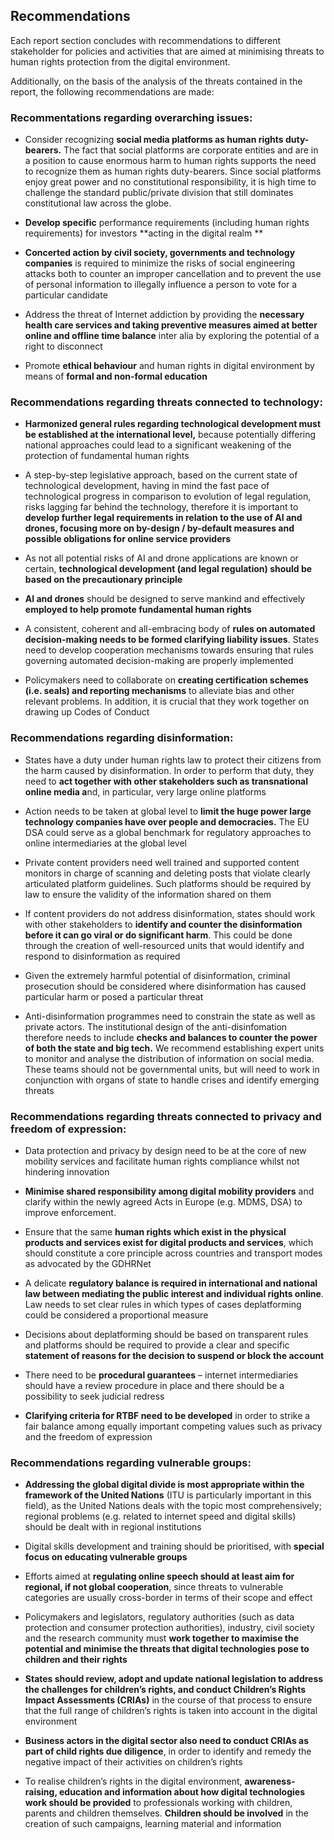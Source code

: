## Recommendations

Each report section concludes with recommendations to different stakeholder for policies and activities that are aimed at minimising threats to human rights protection from the digital environment.

Additionally, on the basis of the analysis of the threats contained in the report, the following recommendations are made:

### Recommentations regarding overarching issues:

-    Consider recognizing **social media platforms as human rights duty-bearers.** The fact that social platforms are corporate entities and are in a position to cause enormous harm to human rights supports the need to recognize them as human rights duty-bearers. Since social platforms enjoy great power and no constitutional responsibility, it is high time to challenge the standard public/private division that still dominates constitutional law across the globe. 

-	**Develop specific** performance requirements (including human rights requirements) for investors **acting in the digital realm **

-    **Concerted action by civil society, governments and technology companies** is required to minimize the risks of social engineering attacks both to counter an improper cancellation and to prevent the use of personal information to illegally influence a person to vote for a particular candidate

-    Address the threat of Internet addiction by providing the **necessary health care services and taking preventive measures aimed at better online and offline time balance** inter alia by exploring the potential of a right to disconnect

-    Promote **ethical behaviour** and human rights in digital environment by means of **formal and non-formal education**

### Recommendations regarding threats connected to technology:

-    **Harmonized general rules regarding technological development must be established at the international level,** because potentially differing national approaches could lead to a significant weakening of the protection of fundamental human rights

-    A step-by-step legislative approach, based on the current state of technological development, having in mind the fast pace of technological progress in comparison to evolution of legal regulation, risks lagging far behind the technology, therefore it is important to **develop further legal requirements in relation to the use of AI and drones, focusing more on by-design / by-default measures and possible obligations for online service providers**

-	As not all potential risks of AI and drone applications are known or certain, **technological development (and legal regulation) should be based on the precautionary principle**

-	**AI and drones** should be designed to serve mankind and effectively **employed to help promote fundamental human rights**

-    A consistent, coherent and all-embracing body of **rules on automated decision-making needs to be formed clarifying liability issues**. States need to develop cooperation mechanisms towards ensuring that rules governing automated decision-making are properly implemented

-	Policymakers need to collaborate on **creating certification schemes (i.e. seals) and reporting mechanisms** to alleviate bias and other relevant problems. In addition, it is crucial that they work together on drawing up Codes of Conduct

### Recommendations regarding disinformation:

-	States have a duty under human rights law to protect their citizens from the harm caused by disinformation. In order to perform that duty, they need to **act together with other stakeholders such as transnational online media a**nd, in particular, very large online platforms

-    Action needs to be taken at global level to **limit the huge power large technology companies have over people and democracies.** The EU DSA could serve as a global benchmark for regulatory approaches to online intermediaries at the global level

-	Private content providers need well trained and supported content monitors in charge of scanning and deleting posts that violate clearly articulated platform guidelines. Such platforms should be required by law to ensure the validity of the information shared on them

-	If content providers do not address disinformation, states should work with other stakeholders to **identify and counter the disinformation before it can go viral or do significant harm**. This could be done through the creation of well-resourced units that would identify and respond to disinformation as required

-    Given the extremely harmful potential of disinformation, criminal prosecution should be considered where disinformation has caused particular harm or posed a particular threat

-    Anti-disinformation programmes need to constrain the state as well as private actors. The institutional design of the anti-disinfomation therefore needs to include **checks and balances to counter the power of both the state and big tech.** We recommend establishing expert units to monitor and analyse the distribution of information on social media. These teams should not be governmental units, but will need to work in conjunction with organs of state to handle crises and identify emerging threats

### Recommendations regarding threats connected to privacy and freedom of expression:

-	Data protection and privacy by design need to be at the core of new mobility services and facilitate human rights compliance whilst not hindering innovation

-    **Minimise shared responsibility among digital mobility providers** and clarify within the newly agreed Acts in Europe (e.g. MDMS, DSA) to improve enforcement.

-	Ensure that the same **human rights which exist in the physical products and services exist for digital products and services**, which should constitute a core principle across countries and transport modes as advocated by the GDHRNet

-    A delicate **regulatory balance is required in international and national law between mediating the public interest and individual rights online**. Law needs to set clear rules in which types of cases deplatforming could be considered a proportional measure

-	Decisions about deplatforming should be based on transparent rules and platforms should be required to provide a clear and specific **statement of reasons for the decision to suspend or block the account**

-	There need to be **procedural guarantees** – internet intermediaries should have a review procedure in place and there should be a possibility to seek judicial redress

-    **Clarifying criteria for RTBF need to be developed** in order to strike a fair balance among equally important competing values such as privacy and the freedom of expression

### Recommendations regarding vulnerable groups:

-    **Addressing the global digital divide is most appropriate within the framework of the United Nations** (ITU is particularly important in this field), as the United Nations deals with the topic most comprehensively; regional problems (e.g. related to internet speed and digital skills) should be dealt with in regional institutions

-    Digital skills development and training should be prioritised, with **special focus on educating vulnerable groups**

-    Efforts aimed at **regulating online speech should at least aim for regional, if not global cooperation**, since threats to vulnerable categories are usually cross-border in terms of their scope and effect

-    Policymakers and legislators, regulatory authorities (such as data protection and consumer protection authorities), industry, civil society and the research community must **work together to maximise the potential and minimise the threats that digital technologies pose to children and their rights**

-    **States should review, adopt and update national legislation to address the challenges for children’s rights, and conduct Children’s Rights Impact Assessments (CRIAs)** in the course of that process to ensure that the full range of children’s rights is taken into account in the digital environment

-    **Business actors in the digital sector also need to conduct CRIAs as part of child rights due diligence**, in order to identify and remedy the negative impact of their activities on children’s rights

-    To realise children’s rights in the digital environment, **awareness-raising, education and information about how digital technologies work should be provided** to professionals working with children, parents and children themselves. **Children should be involved** in the creation of such campaigns, learning material and information
